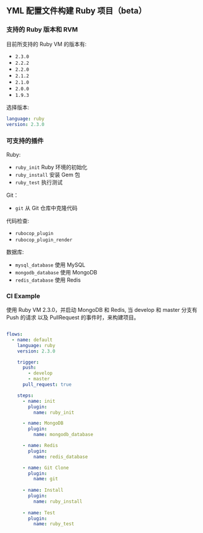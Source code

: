 ## YML 配置文件构建 Ruby 项目（beta）

### 支持的 Ruby 版本和 RVM
目前所支持的 Ruby VM 的版本有:

 * `2.3.0`
 * `2.2.2`
 * `2.2.0`
 * `2.1.2`
 * `2.1.0`
 * `2.0.0`
 * `1.9.3`

选择版本: 

```yaml
language: ruby
version: 2.3.0

```

### 可支持的插件

Ruby: 

* `ruby_init` Ruby 环境的初始化
* `ruby_install` 安装 Gem 包
* `ruby_test` 执行测试

Git：

* `git` 从 Git 仓库中克隆代码

代码检查:

* `rubocop_plugin`
* `rubocop_plugin_render`


数据库:

* `mysql_database` 使用 MySQL 
* `mongodb_database` 使用 MongoDB
* `redis_database` 使用 Redis


### CI Example
使用 Ruby VM 2.3.0，并启动 MongoDB 和 Redis, 当 develop 和 master 分支有 Push 的请求 以及 PullRequest 的事件时，来构建项目。

```yml

flows:
  - name: default
    language: ruby
	version: 2.3.0

    trigger:
      push:
        - develop
        - master
      pull_request: true

    steps:
      - name: init
        plugin:
          name: ruby_init

      - name: MongoDB
        plugin:
          name: mongodb_database

      - name: Redis
        plugin:
          name: redis_database

      - name: Git Clone
        plugin:
          name: git
          
      - name: Install
        plugin:
          name: ruby_install
          
      - name: Test
        plugin:
          name: ruby_test
```